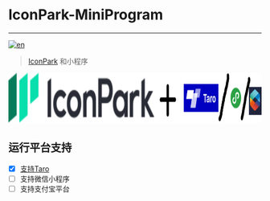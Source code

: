 # IconPark-MiniProgram

---

[![en](https://img.shields.io/badge/en-English-blue)](https://github.com/yangger6/iconpark-miniprogram/blob/master/README_EN.md)

> [IconPark](https://github.com/bytedance/IconPark) 和小程序


<div align="center">
  <a href="https://github.com/yangger6/iconpark-miniprogram">
    <img src="./icon.png" alt="IconPark Logo" width="800" height="100">
  </a>
</div>

## 运行平台支持

- [x] [支持Taro](https://github.com/yangger6/iconpark-miniprogram/tree/master/packages/taro)
- [ ]  支持微信小程序
- [ ]  支持支付宝平台
